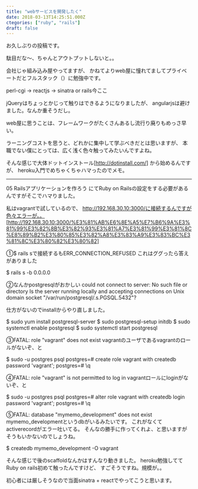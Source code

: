 ```yaml
---
title: "webサービスを開発したく"
date: 2018-03-13T14:25:51.000Z
ctegories: ["ruby", "rails"]
draft: false
---
```


お久しぶりの投稿です。

駄目だな～、ちゃんとアウトプットしないと。。

会社じゃ組み込み屋やってますが、
かねてよりweb屋に憧れてましてプライベートだとフルスタック（）に勉強中です。

perl-cgi → reactjs → sinatra or rails今ここ

jQueryはちょっとかじって触りはできるようになりましたが、
angularjsは避けました。なんか重そうだし。

web屋に思うことは、フレームワークがたくさんあるし流行り廃りもめっさ早い。

ラーニングコストを思うと、どれかに集中して学ぶべきだとは思いますが、
本職でない僕にとっては、広く浅く色々触ってみたいんですよね。

そんな感じで大体ドットインストール[http://dotinstall.com/]
から始めるんですが、
heroku入門でめちゃくちゃハマったのでメモ。


--------------------------------------------------------------------------------

05 Railsアプリケーションを作ろう
にてRuby on Railsの設定をする必要があるんですがそこでハマりました。

私はvagrantで試しているので、
http://192.168.30.10:3000/に接続するんですが色々エラーが。。
[http://192.168.30.10:3000/%E3%81%AB%E6%8E%A5%E7%B6%9A%E3%81%99%E3%82%8B%E3%82%93%E3%81%A7%E3%81%99%E3%81%8C%E8%89%B2%E3%80%85%E3%82%A8%E3%83%A9%E3%83%BC%E3%81%8C%E3%80%82%E3%80%82]

①$ rails sで接続するもERR_CONNECTION_REFUSED
これはググったら答えがありました

$ rails s -b 0.0.0.0


②なんかpostgresqlがおかしい
could not connect to server: No such file or directory Is the server running
locally and accepting connections on Unix domain socket
"/var/run/postgresql/.s.PGSQL.5432"?

仕方がないのでinstallからやり直しました。

$ sudo yum install postgresql-server
$ sudo postgresql-setup initdb
$ sudo systemctl enable postgresql
$ sudo systemctl start postgresql


③FATAL: role "vagrant" does not exist
vagrantのユーザであるvagrantのロールがないぞ、と

$ sudo -u postgres psql
postgres=# create role vagrant with createdb password 'vagrant';
postgres=# \q


④FATAL: role "vagrant" is not permitted to log in
vagrantロールにloginがないぞ、と

$ sudo -u postgres psql
postgres=# alter role vagrant with createdb login password 'vagrant';
postgres=# \q


⑤FATAL: database "mymemo_development" does not exist
mymemo_developmentというdbがいるみたいです。
これがなくてactiverecordがエラー吐いてる。
そんなの勝手に作ってくれよ、と思いますがそうもいかないのでしょうね。

$ createdb mymemo_development -O vagrant


そんな感じで後のscaffoldなんかはすんなり動きました。
heroku勉強しててRuby on rails初めて触ったんですけど、
すごそうですね。規模が。。

初心者には厳しそうなので当面sinatra + reactでやってこうと思います。
